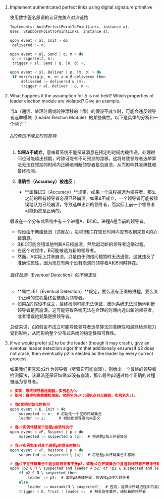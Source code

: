 1. Implement authenticated perfect links using digital signature primitive

   使用数字签名原语的认证完美点对点链路

   ```c
   Implements: AuthPerfectPointToPointLinks, instance al.
   Uses: StubbornPointToPointLinks, instance sl.
   
   upon event < al, Init > do
   	delivered := ∅;
   
   upon event < al, Send | q, m > do
   	σ := sign(self, m);
   	trigger < sl, Send | q, [m, σ] >;
   
   upon event < sl, Deliver | p, [m, σ] > do
   	if verifysig(p, m, σ) ∧ m ∉ delivered then
   		delivered := delivered ∪ {m};
   		trigger < al, Deliver | p, m >;
   
   ```

2. What happens if the assumption for Δ is not held? Which properties of leader election module are violated? Give an example.

   当Δ（通信、处理时间或时钟漂移的上限）的假设不成立时，可能会违反领导者选举模块（Leader Election Module）的某些属性。以下是具体的分析和一个例子：

   ###### Δ的假设不成立时的影响
   1. **如果Δ不成立**，意味着系统不能保证消息在预定的时间内被传递，处理时间也可能超出预期，时钟可能有不可预测的漂移。这将导致领导者选举算法无法在预期的时间内正确地判断领导者是否崩溃，从而影响其准确性和最终检测。

   2. **准确性（Accuracy）被违反**：
      - **属性LE2（Accuracy）**规定，如果一个进程被选为领导者，那么之前的所有领导者必须已经崩溃。如果Δ不成立，一个领导者可能被错误地认为已经崩溃，导致选举出新的领导者，而实际上前一个领导者可能仍然是正确的。

   假设在一个分布式系统中有三个进程A、B和C。进程A是当前的领导者。

   - 假设由于网络延迟（违反Δ），进程B和C在较长时间内没有收到来自A的心跳消息。
   - B和C可能会错误地判断A已经崩溃，然后启动新的领导者选举过程。
   - 在这个过程中，B可能被选为新的领导者。
   - 然而，A实际上并未崩溃，只是由于网络问题暂时无法通信。这就违反了准确性属性，因为现在有两个没有崩溃的领导者A和B同时存在。

   ###### 最终检测（Eventual Detection）的不确定性
   - **属性LE1（Eventual Detection）**规定，要么没有正确的进程，要么某个正确的进程最终会被选为领导者。
   - 如果Δ的假设不成立，最终检测可能无法保证，因为系统无法准确地判断领导者是否崩溃。这可能导致系统无法在合理的时间内选出新的领导者，或者错误地频繁更换领导者。

   总结来说，Δ的假设不成立可能导致领导者选举算法的准确性和最终检测能力受到影响，从而影响整个分布式系统的稳定性和可靠性。 

3. If we would prefer p2 to be the leader (though it may crash), give an eventual leader detection algorithm that additionally ensuresIf p2 does not crash, then eventually p2 is elected as the leader by every correct process.

   如果我们更喜欢p2作为领导者（尽管它可能崩溃），则给出一个最终的领导者检测算法，该算法还保证如果p2没有崩溃，那么最终p2通过每个正确的过程被选为领导者。

      ```c
      # 实现：最终领导者检测器，实例名为Ω。
      # 使用：最终完美故障检测器，实例名为◇P；固执点对点链路，实例名为sl。
      
      # 当Ω实例初始化时执行
      upon event < Ω, Init > do
          suspected := ∅;  # 初始化一个空的怀疑集合
          leader := ⊥;      # 初始化领导者为未定义
      
      # 当◇P实例怀疑某个进程p崩溃时执行
      upon event < ◇P, Suspect | p > do
          suspected := suspected ∪ {p};  # 将进程p加入怀疑集合
      
      # 当◇P实例恢复对某个进程p的信任时执行
      upon event < ◇P, Restore | p > do
          suspected := suspected \ {p};  # 将进程p从怀疑集合中移除
      
      # 当p2不在怀疑集合中且当前领导者不是p2，或者p2在怀疑集合中且当前领导者不是未怀疑进程中的最高排名进程时执行
      upon (p2 ∈ Π \ suspected and leader ≠ p2) or (p2 ∈ suspected and leader ≠ maxrank(Π \ suspected)) do
          if p2 ∈ Π \ suspected then
              leader := p2;  # 如果p2未被怀疑，则选择p2作为领导者
          else
              leader := maxrank(Π \ suspected);  # 否则，选择未怀疑进程中的最高排名进程作为领导者
          trigger < Ω, Trust | leader >;  # 触发信任事件，通知新的领导者
      
      ```

